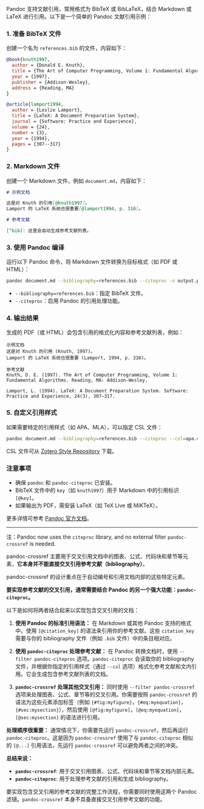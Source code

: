 Pandoc 支持文献引用，常用格式为 BibTeX 或 BibLaTeX，结合 Markdown 或 LaTeX 进行引用。以下是一个简单的 Pandoc 文献引用示例：

### 1. 准备 BibTeX 文件
创建一个名为 `references.bib` 的文件，内容如下：

```bib
@book{knuth1997,
  author = {Donald E. Knuth},
  title = {The Art of Computer Programming, Volume 1: Fundamental Algorithms},
  year = {1997},
  publisher = {Addison-Wesley},
  address = {Reading, MA}
}

@article{lamport1994,
  author = {Leslie Lamport},
  title = {LaTeX: A Document Preparation System},
  journal = {Software: Practice and Experience},
  volume = {24},
  number = {3},
  year = {1994},
  pages = {307--317}
}
```

### 2. Markdown 文件
创建一个 Markdown 文件，例如 `document.md`，内容如下：

```markdown
# 示例文档

这是对 Knuth 的引用[@knuth1997]。  
Lamport 的 LaTeX 系统也很重要[@lamport1994, p. 310]。

# 参考文献

[^bib]: 这里会自动生成参考文献列表。
```

### 3. 使用 Pandoc 编译
运行以下 Pandoc 命令，将 Markdown 文件转换为目标格式（如 PDF 或 HTML）：

```bash
pandoc document.md --bibliography=references.bib --citeproc -o output.pdf
```

- `--bibliography=references.bib`：指定 BibTeX 文件。
- `--citeproc`：启用 Pandoc 的引用处理功能。

### 4. 输出结果
生成的 PDF（或 HTML）会包含引用的格式化内容和参考文献列表，例如：

```
示例文档
这是对 Knuth 的引用 (Knuth, 1997)。
Lamport 的 LaTeX 系统也很重要 (Lamport, 1994, p. 310)。

参考文献
Knuth, D. E. (1997). The Art of Computer Programming, Volume 1: Fundamental Algorithms. Reading, MA: Addison-Wesley.

Lamport, L. (1994). LaTeX: A Document Preparation System. Software: Practice and Experience, 24(3), 307–317.
```

### 5. 自定义引用样式
如果需要特定的引用样式（如 APA、MLA），可以指定 CSL 文件：

```bash
pandoc document.md --bibliography=references.bib --citeproc --csl=apa.csl -o output.pdf
```

CSL 文件可从 [Zotero Style Repository](https://www.zotero.org/styles) 下载。

### 注意事项
- 确保 `pandoc` 和 `pandoc-citeproc` 已安装。
- BibTeX 文件中的 `key`（如 `knuth1997`）用于 Markdown 中的引用标识 `[@key]`。
- 如果输出为 PDF，需安装 LaTeX（如 TeX Live 或 MiKTeX）。

更多详情可参考 [Pandoc 官方文档](https://pandoc.org/MANUAL.html#citations)。

---

注：Pandoc now uses the `citeproc` library, and no external filter `pandoc-crossref` is needed.

pandoc-crossref 主要用于交叉引用文档中的图表、公式、代码块和章节等元素，**它本身并不能直接交叉引用参考文献（bibliography）**。

pandoc-crossref 的设计重点在于自动编号和引用文档内部的这些特定元素。

**要实现参考文献的交叉引用，通常需要结合 Pandoc 的另一个强大功能：`pandoc-citeproc`。**

以下是如何将两者结合起来以实现包含交叉引用的文档：

1.  **使用 Pandoc 的标准引用语法：** 在 Markdown 或其他 Pandoc 支持的格式中，使用 `[@citation_key]` 的语法来引用你的参考文献。这些 `citation_key` 需要与你的 bibliography 文件（例如 `.bib` 文件）中的条目相对应。

2.  **使用 `pandoc-citeproc` 处理参考文献：** 在 Pandoc 转换文档时，使用 `--filter pandoc-citeproc` 选项。`pandoc-citeproc` 会读取你的 bibliography 文件，并根据你指定的引用样式（通过 `--csl` 选项）格式化参考文献和文内引用。它会生成包含参考文献列表的文档。

3.  **`pandoc-crossref` 处理其他交叉引用：** 同时使用 `--filter pandoc-crossref` 选项来处理图表、公式、章节等的交叉引用。你需要按照 `pandoc-crossref` 的语法为这些元素添加标签（例如 `{#fig:myfigure}`，`{#eq:myequation}`，`{#sec:mysection}`），然后使用 `[@fig:myfigure]`，`[@eq:myequation]`，`[@sec:mysection]` 的语法进行引用。

**处理顺序很重要：** 通常情况下，你需要先运行 `pandoc-crossref`，然后再运行 `pandoc-citeproc`。这是因为 `pandoc-crossref` 使用了与 `pandoc-citeproc` 相似的 `[@...]` 引用语法，先运行 `pandoc-crossref` 可以避免两者之间的冲突。

**总结来说：**

* **`pandoc-crossref`**: 用于交叉引用图表、公式、代码块和章节等文档内部元素。
* **`pandoc-citeproc`**: 用于处理参考文献的引用和生成 bibliography。

要实现包含交叉引用的参考文献的完整工作流程，你需要同时使用这两个 Pandoc 滤镜。`pandoc-crossref` 本身不具备直接交叉引用参考文献的功能。